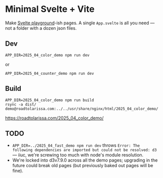 # Minimal Svelte + Vite

Make [Svelte playground](https://svelte.dev/playground/hello-world)-ish pages. A single `App.svelte` is all you need — not a folder with a dozen json files.

## Dev

```
APP_DIR=2025_04_color_demo npm run dev
```

or

```
APP_DIR=2025_04_counter_demo npm run dev
```

## Build

```
APP_DIR=2025_04_color_demo npm run build
rsync -a dist/ demo@roadtolarissa.com:../../usr/share/nginx/html/2025_04_color_demo/
```

https://roadtolarissa.com/2025_04_color_demo/

## TODO

- `APP_DIR=../2025_04_fast_demo npm run dev` throws `Error: The following dependencies are imported but could not be resolved: d3` — iiuc, we're screwing too much with node's module resolution.
- We're locked into d3v7.9.0 across all the demo pages; upgrading in the future could break old pages (but previously baked out pages will be fine).

